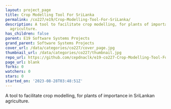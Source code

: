 ```yaml
---
layout: project_page
title: Crop Modelling Tool For SriLanka
permalink: /co227/e19/Crop-Modelling-Tool-For-SriLanka/
description: A tool to facilitate crop modelling, for plants of importance in SriLankan
  agriculture.
has_children: false
parent: E19 Software Systems Projects
grand_parent: Software Systems Projects
cover_url: /data/categories/co227/cover_page.jpg
thumbnail_url: /data/categories/co227/thumbnail.jpg
repo_url: https://github.com/cepdnaclk/e19-co227-Crop-Modelling-Tool-For-SriLanka
page_url: blank
forks: 0
watchers: 0
stars: 0
started_on: '2023-08-28T03:48:51Z'
---
```


A tool to facilitate crop modelling, for plants of importance in SriLankan agriculture.
